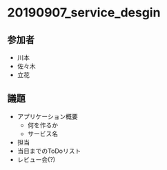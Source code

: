 # 20190907_service_desgin

## 参加者

* 川本
* 佐々木
* 立花

## 議題

* アプリケーション概要
  * 何を作るか
  * サービス名
* 担当
* 当日までのToDoリスト
* レビュー会(?)